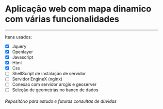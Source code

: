 # Aplicação web com mapa dinamico com várias funcionalidades
***
Itens usados:

- [x] Jquery
- [x] Openlayer
- [x] Javascript
- [x]  Html
- [x]  Css
- [ ]  ShellScript de instalação de servidor
- [ ]  Servidor EngineX (nginx)
- [ ]  Conexao com servidor arcgis e geoserver
- [ ]  Seleção de geometrias no banco de dados

###### Repositório para estudo e futuras consultas de dúvidas
